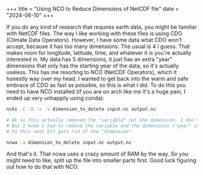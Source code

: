 +++
title = "Using NCO to Reduce Dimensions of NetCDF file"
date = "2024-06-10"
+++

If you do any kind of research that requires earth data, you might be familiar with NetCDF files. 
The way I like working with these files is using CDO (Climate Data Operators).
However, I have some data what CDO won't accept, because it has too many dimensions.
The usual is 4 I guess. That makes room for longitude, latitude, time, and whatever it is you're actually interested in.
My data has 5 dimensions, it just has an extra "year" dimensions that only has the starting year of the data, so it's actually useless.
This has me resorting to NCO (NetCDF Operators), which it honestly way over my head.
I wanted to get back into the warm and safe embrace of CDO as fast as possible, so this is what I did.
To do this you need to have NCO installed (if you are on arch like me it's a huge pain, I ended up very unhappily using conda).


```bash
ncks -C -O -x -v dimension_to_delete input.nc output.nc 

# Ok so this actually removed the "variable" not the dimension. I don't know enought to know the difference
# But I know I had to remove the variable and the dimensions ("year" in my case) for CDO to read it
# So this next bit gets rid of the "dimension"

ncwa -a dimension_to_delete input.nc output.nc
```

And that's it. That ncwa uses a crazy amount of RAM by the way. So you might need to like, split up the file into smaller parts first.
Good luck figuring out how to do that with NCO.
